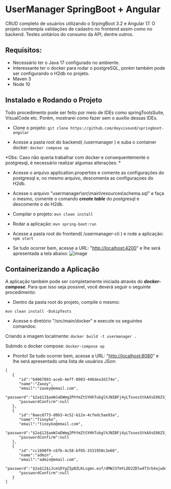 # UserManager SpringBoot + Angular

CRUD completo de usuários utilizando o SrpingBoot 3.2 e Angular 17. O projeto contempla validações de cadastro no frontend assim como no backend. 
Testes unitários do consumo da API, dentre outros. 

## Requisitos: 
- Necessário ter o Java 17 configurado no ambiente.
- Interessante ter o docker para rodar o postgreSQL, porém também pode ser configurando o H2db no projeto.
- Maven 3
- Node 10

## Instalado e Rodando o Projeto
Todo procedimento pode ser feito por meio de IDEs como springToolsSuite, VisualCode etc. Porém, mostrarei como fazer sem o auxílio dessas IDEs.

- Clone o projeto: 
``` git clone https://github.com/deyvisound/springboot-angular ```

- Acesse a pasta root do backend( /usermanager ) e suba o container docker:
``` docker compose up ```

*Obs: Caso não queria trabalhar com docker e consequentemente o postgresql, é necessário realizar algumas alterações: *
 - Acesse o arquivo application.properties e comente as configurações do postgresql e, no mesmo arquivo, descomenta as configuraçoes do H2db.
 - Acesse o arquivo "usermanager\src\main\resources\schema.sql" e faça o mesmo, comente o comando ***create table***  do postgresql e descomente o do H2db.

- Compilar o projeto:
```mvn clean install```

- Rodar a aplicação:
```mvn spring-boot:run```

- Acesse a pasta root do frontend( /usermanager-cli ) e rode a aplicação:
```npm start```

- Se tudo ocorrer bem, acesse a URL: "[http://localhost:4200](http://localhost:4200)" e lhe será apresentada a tela abaixo: 
![image](https://github.com/deyvisound/springboot-angular/assets/11852582/6404c171-a39a-4674-8124-67d0f910720c)

## Containerizando a Aplicação
A aplicação também pode ser completamente iniciada através do **_docker-compose_**.
Para que isso seja possível, você deverá seguir o seguinte procedimento: 

- Dentro da pasta root do projeto, compile o mesmo:
  
```mvn clean install -DskipTests```

- Acesse o diretório "/src/main/docker" e execute os seguintes comandos:
  
Criando a imagem localmente: 
``` docker build -t usermanager . ```

Subindo o docker compose:
``` docker-compose up ```

- Pronto! Se tudo ocorrer bem, acesse a URL: "[http://localhost:8080](http://localhost:8080)" e lhe será apresentado uma lista de usuários JSon:
```
[
   {
      "id":"b4067893-aceb-4eff-8903-446dea3d174e",
      "name":"Zaxey",
      "email":"zaxey@email.com",
      "password":"$2a$12$aeWJaEWmq2PhYmZtSYHhTubglhJNIBFj4yLTosesStkAXsE86ZSju",
      "passwordConfirm":null
   },
   {
      "id":"0aec8773-d0b3-4c52-b12e-4cfedc5ae93a",
      "name":"Tinoyko",
      "email":"tinoyko@email.com",
      "password":"$2a$12$aeWJaEWmq2PhYmZtSYHhTubglhJNIBFj4yLTosesStkAXsE86ZSju",
      "passwordConfirm":null
   },
   {
      "id":"cc1690f9-c6fb-4c58-bf05-3331950c3e60",
      "name":"admin",
      "email":"admin@email.com",
      "password":"$2a$12$iJcm10YgZIpBZLKLsgmn.eof/dMWJ3fmYLDD2ZDlw4T3rb4ajwbme",
      "passwordConfirm":null
   }
]
```
